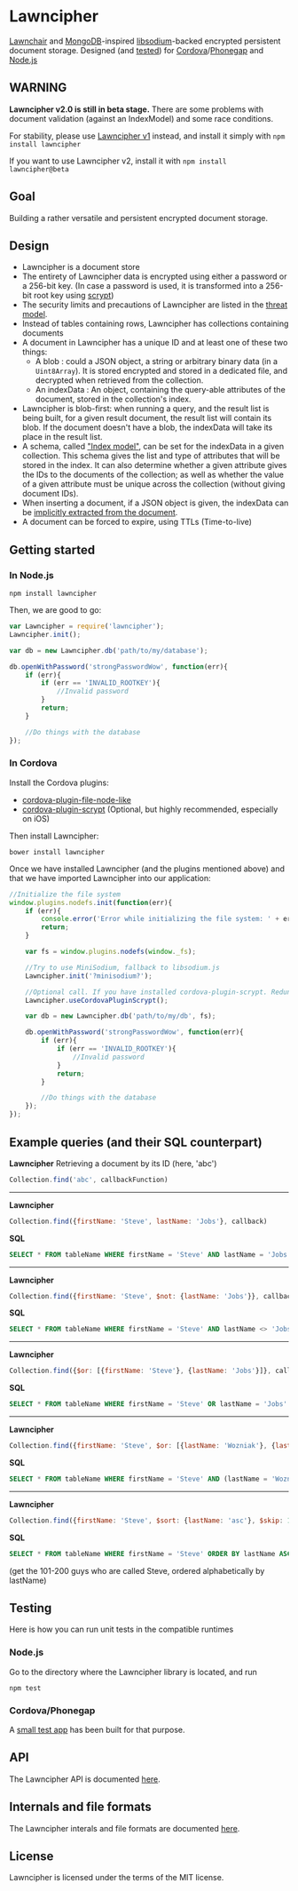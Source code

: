 # Lawncipher

[Lawnchair](http://brian.io/lawnchair) and [MongoDB](https://www.mongodb.org)-inspired [libsodium](https://github.com/jedisct1/libsodium)-backed encrypted persistent document storage. Designed (and [tested](#testing)) for [Cordova](http://cordova.apache.org)/[Phonegap](http://phonegap.com) and [Node.js](https://nodejs.org)

## WARNING

__Lawncipher v2.0 is still in beta stage.__ There are some problems with document validation (against an IndexModel) and some race conditions.

For stability, please use [Lawncipher v1](https://github.com/LockateMe/Lawncipher/tree/46f8b2fcb79f0738f28db9208d56a328c1b6564f) instead, and install it simply with `npm install lawncipher`

If you want to use Lawncipher v2, install it with `npm install lawncipher@beta`

## Goal

Building a rather versatile and persistent encrypted document storage.

## Design

* Lawncipher is a document store
* The entirety of Lawncipher data is encrypted using either a password or a 256-bit key. (In case a password is used, it is transformed into a 256-bit root key using [scrypt](http://www.tarsnap.com/scrypt.html))
* The security limits and precautions of Lawncipher are listed in the [threat model](https://github.com/LockateMe/Lawncipher/blob/master/doc/ThreatModel.md).
* Instead of tables containing rows, Lawncipher has collections containing documents
* A document in Lawncipher has a unique ID and at least one of these two things:
    * A blob : could a JSON object, a string or arbitrary binary data (in a `Uint8Array`). It is stored encrypted and stored in a dedicated file, and decrypted when retrieved from the collection.
    * An indexData : An object, containing the query-able attributes of the document, stored in the collection's index.
* Lawncipher is blob-first: when running a query, and the result list is being built, for a given result document, the result list will contain its blob. If the document doesn't have a blob, the indexData will take its place in the result list.
* A schema, called ["Index model"](https://github.com/LockateMe/Lawncipher/blob/master/doc/IndexModel.md), can be set for the indexData in a given collection. This schema gives the list and type of attributes that will be stored in the index. It can also determine whether a given attribute gives the IDs to the documents of the collection; as well as whether the value of a given attribute must be unique across the collection (without giving document IDs).
* When inserting a document, if a JSON object is given, the indexData can be [implicitly extracted from the document](https://github.com/LockateMe/Lawncipher/blob/master/doc/API.md#collectionsavedoc-cb-overwrite-ttl).
* A document can be forced to expire, using TTLs (Time-to-live)

## Getting started

### In Node.js

```shell
npm install lawncipher
```

Then, we are good to go:

```js
var Lawncipher = require('lawncipher');
Lawncipher.init();

var db = new Lawncipher.db('path/to/my/database');

db.openWithPassword('strongPasswordWow', function(err){
    if (err){
        if (err == 'INVALID_ROOTKEY'){
            //Invalid password
        }
        return;
    }

    //Do things with the database
});
```

### In Cordova

Install the Cordova plugins:
* [cordova-plugin-file-node-like](https://github.com/LockateMe/cordova-plugin-file-node-like)
* [cordova-plugin-scrypt](https://github.com/Crypho/cordova-plugin-scrypt) (Optional, but highly recommended, especially on iOS)

Then install Lawncipher:

```shell
bower install lawncipher
```

Once we have installed Lawncipher (and the plugins mentioned above) and that we have imported Lawncipher into our application:

```js
//Initialize the file system
window.plugins.nodefs.init(function(err){
    if (err){
        console.error('Error while initializing the file system: ' + err);
        return;
    }

    var fs = window.plugins.nodefs(window._fs);

    //Try to use MiniSodium, fallback to libsodium.js
    Lawncipher.init('?minisodium?');

    //Optional call. If you have installed cordova-plugin-scrypt. Redundant if MiniSodium is available
    Lawncipher.useCordovaPluginScrypt();

    var db = new Lawncipher.db('path/to/my/db', fs);

    db.openWithPassword('strongPasswordWow', function(err){
        if (err){
            if (err == 'INVALID_ROOTKEY'){
                //Invalid password
            }
            return;
        }

        //Do things with the database
    });
});
```

## Example queries (and their SQL counterpart)

__Lawncipher__
Retrieving a document by its ID (here, 'abc')

```js
Collection.find('abc', callbackFunction)
```

-----------------

__Lawncipher__
```js
Collection.find({firstName: 'Steve', lastName: 'Jobs'}, callback)
```
__SQL__
```sql
SELECT * FROM tableName WHERE firstName = 'Steve' AND lastName = 'Jobs'
```

-----------------

__Lawncipher__
```js
Collection.find({firstName: 'Steve', $not: {lastName: 'Jobs'}}, callback)
```
__SQL__
```sql
SELECT * FROM tableName WHERE firstName = 'Steve' AND lastName <> 'Jobs'
```

-----------------

__Lawncipher__
```js
Collection.find({$or: [{firstName: 'Steve'}, {lastName: 'Jobs'}]}, callback)
```
__SQL__
```sql
SELECT * FROM tableName WHERE firstName = 'Steve' OR lastName = 'Jobs'  
```

-----------------

__Lawncipher__
```js
Collection.find({firstName: 'Steve', $or: [{lastName: 'Wozniak'}, {lastName: 'Jobs'}])
```
__SQL__
```sql
SELECT * FROM tableName WHERE firstName = 'Steve' AND (lastName = 'Wozniak' OR lastName = 'Jobs')
```

-----------------

__Lawncipher__
```js
Collection.find({firstName: 'Steve', $sort: {lastName: 'asc'}, $skip: 100}, callback, 100)
```

__SQL__
```sql
SELECT * FROM tableName WHERE firstName = 'Steve' ORDER BY lastName ASC LIMIT 100 OFFSET 100
```
(get the 101-200 guys who are called Steve, ordered alphabetically by lastName)

## Testing

Here is how you can run unit tests in the compatible runtimes

### Node.js

Go to the directory where the Lawncipher library is located, and run

```shell
npm test
```

### Cordova/Phonegap

A [small test app](https://github.com/LockateMe/Lawncipher-cordova-test) has been built for that purpose.

## API

The Lawncipher API is documented [here](https://github.com/LockateMe/Lawncipher/blob/master/doc/API.md).

## Internals and file formats

The Lawncipher interals and file formats are documented [here](https://github.com/LockateMe/Lawncipher/blob/master/doc/Internals.md).

## License

Lawncipher is licensed under the terms of the MIT license.
